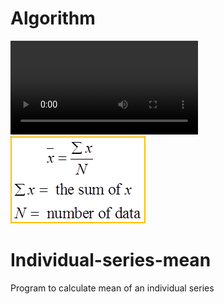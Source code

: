 # Algorithm
![](https://github.com/arvindkumar0003/Individual-series-mean/blob/master/VID-20211128-WA0001.mp4)
![](https://github.com/arvindkumar0003/Individual-series-mean/blob/a59a9a626780da05d7d94d7c7a29df73b6978872/images.png)
# Individual-series-mean
Program to calculate mean of an individual series
